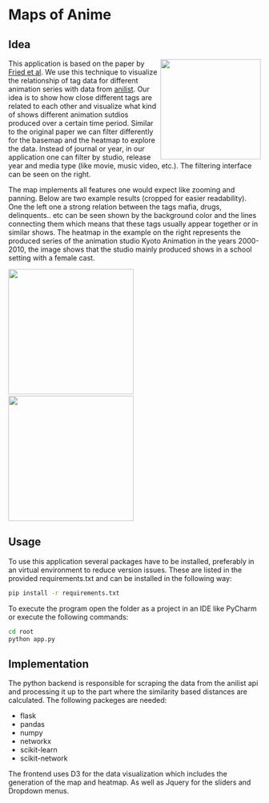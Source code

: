 Maps of Anime
===
## Idea
<img width="200" align="right" src="https://i.imgur.com/nNG1JAt.png">

This application is based on the paper by [Fried et al](https://arxiv.org/abs/1304.2681). We use this technique to visualize the relationship of tag data for different animation series with data from [anilist](https://anilist.co). Our idea is to show how close different tags are related to each other and visualize what kind of shows different animation sutdios produced over a certain time period. 
Similar to the original paper we can filter differently for the basemap and the heatmap to explore the data. Instead of journal or year, in our application one can filter by studio, release year and media type (like movie, music video, etc.). The filtering interface can be seen on the right.


The map implements all features one would expect like zooming and panning.
Below are two example results (cropped for easier readability). One the left one a strong relation between the tags mafia, drugs, delinquents.. etc can be seen shown by the background color and the lines connecting them which means that these tags usually appear together or in similar shows.
The heatmap in the example on the right represents the produced series of the animation studio Kyoto Animation in the years 2000-2010, the image shows that the studio mainly produced shows in a school setting with a female cast.

<img height="250" src="https://i.imgur.com/zszBsDD.png"> &nbsp; &nbsp; &nbsp; <img height="250" src="https://i.imgur.com/XSd3spw.png">

## Usage
To use this application several packages have to be installed, preferably in an virtual environment to reduce version issues. These are listed in the provided requirements.txt and can be installed in the following way:

```bash
pip install -r requirements.txt
```

To execute the program open the folder as a project in an IDE like PyCharm or execute the following commands:

```bash
cd root
python app.py
```




## Implementation
The python backend is responsible for scraping the data from the anilist api and processing it up to the part where the similarity based distances are calculated. The following packeges are needed:
- flask
- pandas
- numpy
- networkx
- scikit-learn
- scikit-network


The frontend uses D3 for the data visualization which includes the generation of the map and heatmap. As well as Jquery for the sliders and Dropdown menus.



